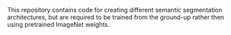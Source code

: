 This repository contains code for creating different semantic segmentation
architectures, but are required to be trained from the ground-up rather then 
using pretrained ImageNet weights.
